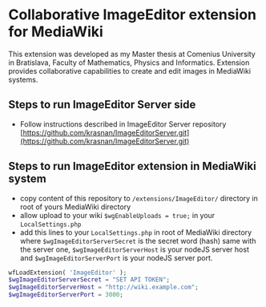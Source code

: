 # Collaborative ImageEditor extension for MediaWiki

This extension was developed as my Master thesis at Comenius University in Bratislava, Faculty of Mathematics, Physics and Informatics.
Extension provides collaborative capabilities to create and edit images in MediaWiki systems.

## Steps to run ImageEditor Server side
* Follow instructions described in ImageEditor Server repository [https://github.com/krasnan/ImageEditorServer.git](https://github.com/krasnan/ImageEditorServer.git)

## Steps to run ImageEditor extension in MediaWiki system

* copy content of this repository to `/extensions/ImageEditor/` directory in root of yours MediaWiki directory
* allow upload to your wiki `$wgEnableUploads = true;` in your `LocalSettings.php`
* add this lines to your  `LocalSettings.php` in root of MediaWiki directory 
where `$wgImageEditorServerSecret` is the secret word (hash) same with the server one, 
`$wgImageEditorServerHost` is your nodeJS server host 
and `$wgImageEditorServerPort` is your nodeJS server port.
```php
wfLoadExtension( 'ImageEditor' );
$wgImageEditorServerSecret = "SET API TOKEN";
$wgImageEditorServerHost = "http://wiki.example.com";
$wgImageEditorServerPort = 3000;
```
